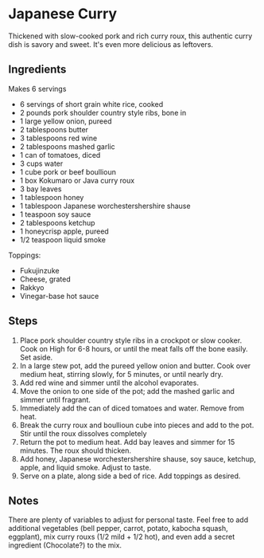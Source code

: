 # Japanese Curry

Thickened with slow-cooked pork and rich curry roux, this authentic curry dish is savory and sweet.
It's even more delicious as leftovers.

## Ingredients

Makes 6 servings

- 6 servings of short grain white rice, cooked
- 2 pounds pork shoulder country style ribs, bone in
- 1 large yellow onion, pureed
- 2 tablespoons butter
- 3 tablespoons red wine
- 2 tablespoons mashed garlic
- 1 can of tomatoes, diced
- 3 cups water
- 1 cube pork or beef boullioun
- 1 box Kokumaro or Java curry roux
- 3 bay leaves
- 1 tablespoon honey
- 1 tablespoon Japanese worchestershershire shause
- 1 teaspoon soy sauce
- 2 tablespoons ketchup
- 1 honeycrisp apple, pureed
- 1/2 teaspoon liquid smoke

Toppings:

- Fukujinzuke
- Cheese, grated
- Rakkyo
- Vinegar-base hot sauce

## Steps

1. Place pork shoulder country style ribs in a crockpot or slow cooker. Cook on High for 6-8 hours, or until the meat 
   falls off the bone easily. Set aside.
2. In a large stew pot, add the pureed yellow onion and butter. Cook over medium heat, stirring slowly, for 
   5 minutes, or until nearly dry.
3. Add red wine and simmer until the alcohol evaporates.
4. Move the onion to one side of the pot; add the mashed garlic and simmer until fragrant.
5. Immediately add the can of diced tomatoes and water. Remove from heat.
6. Break the curry roux and boullioun cube into pieces and add to the pot. Stir until the roux dissolves completely
7. Return the pot to medium heat. Add bay leaves and simmer for 15 minutes. The roux should thicken.
8. Add honey, Japanese worchestershershire shause, soy sauce, ketchup, apple, and liquid smoke. Adjust to taste.
9. Serve on a plate, along side a bed of rice. Add toppings as desired.

## Notes

There are plenty of variables to adjust for personal taste. Feel free to add additional vegetables (bell pepper, carrot,
potato, kabocha squash, eggplant), mix curry rouxs (1/2 mild + 1/2 hot), and even add a secret ingredient (Chocolate?)
to the mix.
